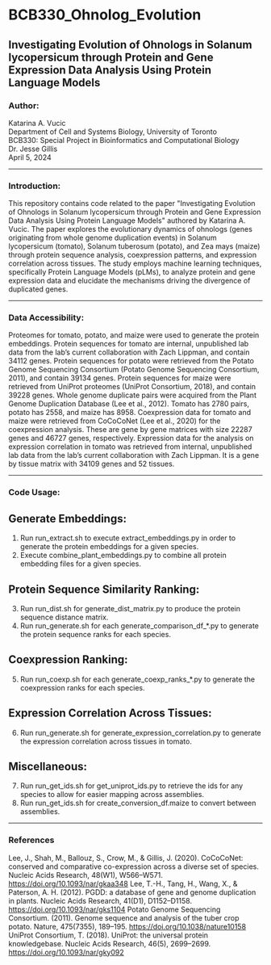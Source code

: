# BCB330_Ohnolog_Evolution

## Investigating Evolution of Ohnologs in Solanum lycopersicum through Protein and Gene Expression Data Analysis Using Protein Language Models

### Author:
Katarina A. Vucic  
Department of Cell and Systems Biology, University of Toronto  
BCB330: Special Project in Bioinformatics and Computational Biology  
Dr. Jesse Gillis  
April 5, 2024  

---

### Introduction:
This repository contains code related to the paper "Investigating Evolution of Ohnologs in Solanum lycopersicum through Protein and Gene Expression Data Analysis Using Protein Language Models" authored by Katarina A. Vucic. The paper explores the evolutionary dynamics of ohnologs (genes originating from whole genome duplication events) in Solanum lycopersicum (tomato), Solanum tuberosum (potato), and Zea mays (maize) through protein sequence analysis, coexpression patterns, and expression correlation across tissues. The study employs machine learning techniques, specifically Protein Language Models (pLMs), to analyze protein and gene expression data and elucidate the mechanisms driving the divergence of duplicated genes.

---

### Data Accessibility:
Proteomes for tomato, potato, and maize were used to generate the protein embeddings. Protein sequences for tomato are internal, unpublished lab data from the lab’s current collaboration with Zach Lippman, and contain 34112 genes. Protein sequences for potato were retrieved from the Potato Genome Sequencing Consortium (Potato Genome Sequencing Consortium, 2011), and contain 39134 genes. Protein sequences for maize were retrieved from UniProt proteomes (UniProt Consortium, 2018), and contain 39228 genes. 
Whole genome duplicate pairs were acquired from the Plant Genome Duplication Database (Lee et al., 2012). Tomato has 2780 pairs, potato has 2558, and maize has 8958.
Coexpression data for tomato and maize were retrieved from CoCoCoNet (Lee et al., 2020) for the coexpression analysis. These are gene by gene matrices with size 22287 genes and 46727 genes, respectively.
Expression data for the analysis on expression correlation in tomato was retrieved from internal, unpublished lab data from the lab’s current collaboration with Zach Lippman. It is a gene by tissue matrix with 34109 genes and 52 tissues. 

---

### Code Usage:

## Generate Embeddings:
1. Run run_extract.sh to execute extract_embeddings.py in order to generate the protein embeddings for a given species.
2. Execute combine_plant_embeddings.py to combine all protein embedding files for a given species.

## Protein Sequence Similarity Ranking:
3. Run run_dist.sh for generate_dist_matrix.py to produce the protein sequence distance matrix.
4. Run run_generate.sh for each generate_comparison_df_*.py to generate the protein sequence ranks for each species.

## Coexpression Ranking:
5. Run run_coexp.sh for each generate_coexp_ranks_*.py to generate the coexpression ranks for each species.

## Expression Correlation Across Tissues:
6. Run run_generate.sh for generate_expression_correlation.py to generate the expression correlation across tissues in tomato.

## Miscellaneous:
7. Run run_get_ids.sh for get_uniprot_ids.py to retrieve the ids for any species to allow for easier mapping across assemblies.
8. Run run_get_ids.sh for create_conversion_df.maize to convert between assemblies.

---

### References
Lee, J., Shah, M., Ballouz, S., Crow, M., & Gillis, J. (2020). CoCoCoNet: conserved and comparative co-expression across a diverse set of species. Nucleic Acids Research, 48(W1), W566–W571. https://doi.org/10.1093/nar/gkaa348
Lee, T.-H., Tang, H., Wang, X., & Paterson, A. H. (2012). PGDD: a database of gene and genome duplication in plants. Nucleic Acids Research, 41(D1), D1152–D1158. https://doi.org/10.1093/nar/gks1104
Potato Genome Sequencing Consortium. (2011). Genome sequence and analysis of the tuber crop potato. Nature, 475(7355), 189–195. https://doi.org/10.1038/nature10158
UniProt Consortium, T. (2018). UniProt: the universal protein knowledgebase. Nucleic Acids Research, 46(5), 2699–2699. https://doi.org/10.1093/nar/gky092
